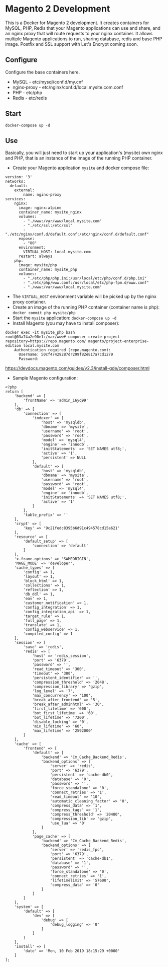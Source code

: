 # Magento 2 Development

This is a Docker for Magento 2 development. It creates containers for MySQL, PHP, Redis that your Magento applications can use and share, and an nginx proxy that will route requests to your nginx container. It allows multiple Magento applications to run, sharing database, redis and base PHP image. Postfix and SSL support with Let's Encrypt coming soon.


## Configure

Configure the base containers here. 

- MySQL - etc/mysql/conf.d/my.cnf
- nginx-proxy - etc/nginx/conf.d/local.mysite.com.conf
- PHP - etc/php
- Redis - etc/redis

## Start

`docker-compose up -d`

## Use

Basically, you will just need to start up your application's (mysite) own nginx and PHP, that is an instance of the image of the running PHP container.

- Create your Magento application `mysite` and docker compose file: 

```
version: '3'
networks:
  default: 
    external:
        name: nginx-proxy
services:
    nginx: 
      image: nginx:alpine
      container_name: mysite_nginx
      volumes:
        - "./www:/var/www/local.mysite.com"
        - "./etc/ssl:/etc/ssl"
        - "./etc/nginx/conf.d/default.conf:/etc/nginx/conf.d/default.conf"
      expose:
        - "80"
      environment:
        VIRTUAL_HOST: local.mysite.com
      restart: always
    php: 
      image: mysite/php
      container_name: mysite_php
      volumes:
        - "./etc/php/php.ini:/usr/local/etc/php/conf.d/php.ini"
        - "./etc/php/www.conf:/usr/local/etc/php-fpm.d/www.conf"
        - "./www:/var/www/local.mysite.com" 
```

- The `VIRTUAL_HOST` environment variable will be picked up by the nginx proxy container.
- Create an image of the running PHP container (container name is php): `docker commit php mysite/php`
- Start the `mysite` application: `docker-compose up -d`
- Install Magento (you may have to install composer):
```
docker exec -it mysite_php bash
root@03a74a2e90e1:/var/www# composer create-project --repository=https://repo.magento.com/ magento/project-enterprise-edition local.mysite.com
    Authentication required (repo.magento.com):
      Username: 50cf47429287dr299f82e817a7cd1279
      Password: 
```
https://devdocs.magento.com/guides/v2.3/install-gde/composer.html
- Sample Magento configuration: 
```
<?php
return [
    'backend' => [
        'frontName' => 'admin_16yq99'
    ],
    'db' => [
        'connection' => [
            'indexer' => [
                'host' => 'mysqldb',
                'dbname' => 'mysite',
                'username' => 'root',
                'password' => 'root',
                'model' => 'mysql4',
                'engine' => 'innodb',
                'initStatements' => 'SET NAMES utf8;',
                'active' => '1',
                'persistent' => NULL
            ],
            'default' => [
                'host' => 'mysqldb',
                'dbname' => 'mysite',
                'username' => 'root',
                'password' => 'root',
                'model' => 'mysql4',
                'engine' => 'innodb',
                'initStatements' => 'SET NAMES utf8;',
                'active' => '1'
            ]
        ],
        'table_prefix' => ''
    ],
    'crypt' => [
        'key' => '9c21fedc8395b6d91c494578cd15a621'
    ],
    'resource' => [
        'default_setup' => [
            'connection' => 'default'
        ]
    ],
    'x-frame-options' => 'SAMEORIGIN',
    'MAGE_MODE' => 'developer',
    'cache_types' => [
        'config' => 1,
        'layout' => 1,
        'block_html' => 1,
        'collections' => 1,
        'reflection' => 1,
        'db_ddl' => 1,
        'eav' => 1,
        'customer_notification' => 1,
        'config_integration' => 1,
        'config_integration_api' => 1,
        'target_rule' => 1,
        'full_page' => 1,
        'translate' => 1,
        'config_webservice' => 1,
        'compiled_config' => 1
    ],
    'session' => [
        'save' => 'redis',
        'redis' => [
            'host' => 'redis_session',
            'port' => '6379',
            'password' => '',
            'read_timeout' => '300',
            'timeout' => '300',
            'persistent_identifier' => '',
            'compression_threshold' => '2048',
            'compression_library' => 'gzip',
            'log_level' => '7',
            'max_concurrency' => '100',
            'break_after_frontend' => '5',
            'break_after_adminhtml' => '30',
            'first_lifetime' => '600',
            'bot_first_lifetime' => '60',
            'bot_lifetime' => '7200',
            'disable_locking' => '0',
            'min_lifetime' => '60',
            'max_lifetime' => '2592000'
        ]
    ],
    'cache' => [
        'frontend' => [
            'default' => [
                'backend' => 'Cm_Cache_Backend_Redis',
                'backend_options' => [
                    'server' => 'redis',
                    'port' => '6379',
                    'persistent' => 'cache-db0',
                    'database' => '0',
                    'password' => '',
                    'force_standalone' => '0',
                    'connect_retries' => '1',
                    'read_timeout' => '10',
                    'automatic_cleaning_factor' => '0',
                    'compress_data' => '1',
                    'compress_tags' => '1',
                    'compress_threshold' => '20480',
                    'compression_lib' => 'gzip',
                    'use_lua' => '0'
                ]
            ],
            'page_cache' => [
                'backend' => 'Cm_Cache_Backend_Redis',
                'backend_options' => [
                    'server' => 'redis_fpc',
                    'port' => '6379',
                    'persistent' => 'cache-db1',
                    'database' => '1',
                    'password' => '',
                    'force_standalone' => '0',
                    'connect_retries' => '1',
                    'lifetimelimit' => '57600',
                    'compress_data' => '0'
                ]
            ]
        ]
    ],
    'system' => [
        'default' => [
            'dev' => [
                'debug' => [
                    'debug_logging' => '0'
                ]
            ]
        ]
    ],
    'install' => [
        'date' => 'Mon, 10 Feb 2019 18:15:29 +0000'
    ]
];
```


